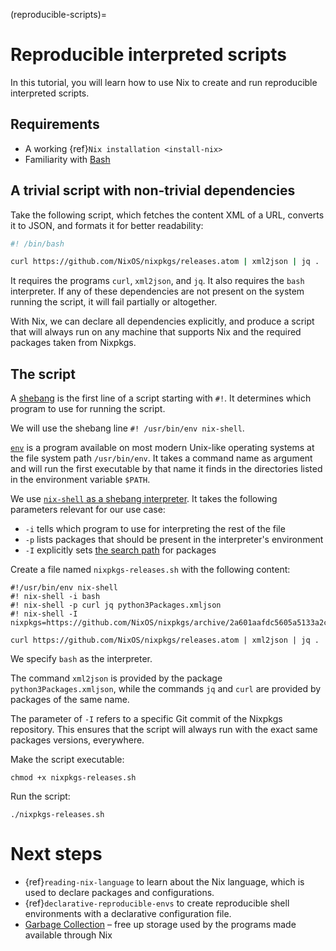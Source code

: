 (reproducible-scripts)=

# Reproducible interpreted scripts

In this tutorial, you will learn how to use Nix to create and run reproducible interpreted scripts.

## Requirements

- A working {ref}`Nix installation <install-nix>`
- Familiarity with [Bash]

## A trivial script with non-trivial dependencies

Take the following script, which fetches the content XML of a URL, converts it to JSON, and formats it for better readability:

```bash
#! /bin/bash

curl https://github.com/NixOS/nixpkgs/releases.atom | xml2json | jq .
```

It requires the programs `curl`, `xml2json`, and `jq`.
It also requires the `bash` interpreter.
If any of these dependencies are not present on the system running the script, it will fail partially or altogether.

With Nix, we can declare all dependencies explicitly, and produce a script that will always run on any machine that supports Nix and the required packages taken from Nixpkgs.

## The script

A [shebang] is the first line of a script starting with `#!`.
It determines which program to use for running the script.

[Bash]: https://www.gnu.org/software/bash/
[shebang]: https://en.m.wikipedia.org/wiki/Shebang_(Unix)

We will use the shebang line `#! /usr/bin/env nix-shell`.

[`env`] is a program available on most modern Unix-like operating systems at the file system path `/usr/bin/env`.
It takes a command name as argument and will run the first executable by that name it finds in the directories listed in the environment variable `$PATH`.

[`env`]: https://www.gnu.org/software/coreutils/manual/html_node/env-invocation.html

We use [`nix-shell` as a shebang interpreter].
It takes the following parameters relevant for our use case:

- `-i` tells which program to use for interpreting the rest of the file
- `-p` lists packages that should be present in the interpreter's environment
- `-I` explicitly sets [the search path] for packages

[`nix-shell` as a shebang interpreter]: https://nixos.org/manual/nix/stable/command-ref/nix-shell.html#use-as-a--interpreter
[the search path]: https://nixos.org/manual/nix/unstable/command-ref/opt-common.html#opt-I

Create a file named `nixpkgs-releases.sh` with the following content:

```shell
#!/usr/bin/env nix-shell 
#! nix-shell -i bash
#! nix-shell -p curl jq python3Packages.xmljson
#! nix-shell -I nixpkgs=https://github.com/NixOS/nixpkgs/archive/2a601aafdc5605a5133a2ca506a34a3a73377247.tar.gz

curl https://github.com/NixOS/nixpkgs/releases.atom | xml2json | jq .
```

We specify `bash` as the interpreter.

The command `xml2json` is provided by the package `python3Packages.xmljson`, while the commands `jq` and `curl` are provided by packages of the same name.

The parameter of `-I` refers to a specific Git commit of the Nixpkgs repository.
This ensures that the script will always run with the exact same packages versions, everywhere.

Make the script executable:

 ```console
 chmod +x nixpkgs-releases.sh
 ```
 
Run the script:

```console
./nixpkgs-releases.sh
```

# Next steps

- {ref}`reading-nix-language` to learn about the Nix language, which is used to declare packages and configurations.
- {ref}`declarative-reproducible-envs` to create reproducible shell environments with a declarative configuration file.
- [Garbage Collection](https://nixos.org/manual/nix/stable/package-management/garbage-collection.html) – free up storage used by the programs made available through Nix
